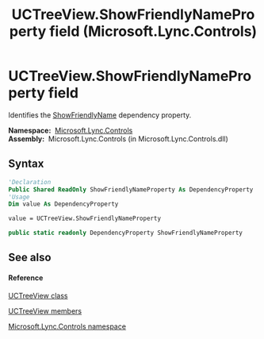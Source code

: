 ﻿---
title: UCTreeView.ShowFriendlyNameProperty field (Microsoft.Lync.Controls)
TOCTitle: ShowFriendlyNameProperty field
ms:assetid: F:Microsoft.Lync.Controls.UCTreeView.ShowFriendlyNameProperty_DI_3_UC_OCS14MrefLyncWPF
ms:mtpsurl: https://msdn.microsoft.com/en-us/library/microsoft.lync.controls.uctreeview.showfriendlynameproperty_di_3_uc_ocs14mreflyncwpf(v=office.15)
ms:contentKeyID: 48592373
ms.date: 07/28/2014
mtps_version: v=office.15
f1_keywords:
- Microsoft.Lync.Controls.UCTreeView.ShowFriendlyNameProperty
dev_langs:
- CSharp
- JScript
- VB
- other
---

# UCTreeView.ShowFriendlyNameProperty field

Identifies the [ShowFriendlyName](uctreeview-showfriendlyname-property-microsoft-lync-controls_1.md) dependency property.

**Namespace:**  [Microsoft.Lync.Controls](microsoft-lync-controls-namespace_1.md)  
**Assembly:**  Microsoft.Lync.Controls (in Microsoft.Lync.Controls.dll)

## Syntax

``` vb
'Declaration
Public Shared ReadOnly ShowFriendlyNameProperty As DependencyProperty
'Usage
Dim value As DependencyProperty

value = UCTreeView.ShowFriendlyNameProperty
```

``` csharp
public static readonly DependencyProperty ShowFriendlyNameProperty
```

## See also

#### Reference

[UCTreeView class](uctreeview-class-microsoft-lync-controls_1.md)

[UCTreeView members](uctreeview-members-microsoft-lync-controls_1.md)

[Microsoft.Lync.Controls namespace](microsoft-lync-controls-namespace_1.md)

